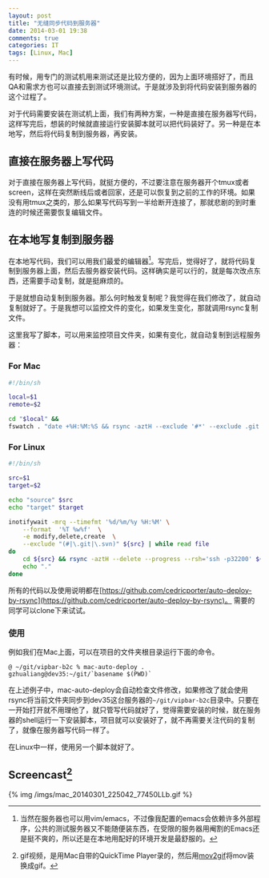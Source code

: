 ```yaml
---
layout: post
title: "无缝同步代码到服务器"
date: 2014-03-01 19:38
comments: true
categories: IT
tags: [Linux, Mac]
---
```


有时候，用专门的测试机用来测试还是比较方便的，因为上面环境搭好了，而且QA和需求方也可以直接去到测试环境测试。于是就涉及到将代码安装到服务器的这个过程了。

对于代码需要安装在测试机上面，我们有两种方案，一种是直接在服务器写代码，这样写完后，想装的时候就直接运行安装脚本就可以把代码装好了。另一种是在本地写，然后将代码复制到服务器，再安装。

<!-- more -->

## 直接在服务器上写代码
对于直接在服务器上写代码，就挺方便的，不过要注意在服务器开个tmux或者screen，这样在突然断线后或者回家，还是可以恢复到之前的工作的环境。如果没有用tmux之类的，那么如果写代码写到一半给断开连接了，那就悲剧的到时重连的时候还需要恢复编辑文件。

## 在本地写复制到服务器
在本地写代码，我们可以用我们最爱的编辑器[^1]。写完后，觉得好了，就将代码复制到服务器上面，然后去服务器安装代码。这样确实是可以行的，就是每次改点东西，还需要手动复制，就是挺麻烦的。

于是就想自动复制到服务器。那么何时触发复制呢？我觉得在我们修改了，就自动复制就好了。于是我想可以监控文件的变化，如果发生变化，那就调用rsync复制文件。

这里我写了脚本，可以用来监控项目文件夹，如果有变化，就自动复制到远程服务器：

### For Mac
``` bash mac-auto-deploy https://github.com/cedricporter/auto-deploy-by-rsync
#!/bin/sh

local=$1
remote=$2

cd "$local" &&
fswatch . "date +%H:%M:%S && rsync -aztH --exclude '#*' --exclude .git --exclude .svn --progress --rsh='ssh -p32200' . $remote"
```

### For Linux
``` bash auto-deploy-by-rsync https://github.com/cedricporter/auto-deploy-by-rsync
#!/bin/sh

src=$1
target=$2

echo "source" $src
echo "target" $target

inotifywait -mrq --timefmt '%d/%m/%y %H:%M' \
    --format  '%T %w%f'  \
    -e modify,delete,create  \
    --exclude "(#|\.git|\.svn)" ${src} | while read file
do
    cd ${src} && rsync -aztH --delete --progress --rsh='ssh -p32200' ${src} ${target}
    echo "."
done
```

所有的代码以及使用说明都在[https://github.com/cedricporter/auto-deploy-by-rsync](https://github.com/cedricporter/auto-deploy-by-rsync)。
需要的同学可以clone下来试试。

### 使用
例如我们在Mac上面，可以在项目的文件夹根目录运行下面的命令。

```
@ ~/git/vipbar-b2c % mac-auto-deploy . gzhualiang@dev35:~/git/`basename $(PWD)`
```

在上述例子中，mac-auto-deploy会自动检查文件修改，如果修改了就会使用rsync将当前文件夹同步到dev35这台服务器的`~/git/vipbar-b2c`目录中。只要在一开始打开就不用理他了，就只管写代码就好了，觉得需要安装的时候，就在服务器的shell运行一下安装脚本，项目就可以安装好了，就不再需要关注代码的复制了，就像在服务器写代码一样了。

在Linux中一样，使用另一个脚本就好了。

## Screencast[^2]

{% img /imgs/mac_20140301_225042_77450LLb.gif %}

[^1]: 当然在服务器也可以用vim/emacs，不过像我配置的emacs会依赖许多外部程序，公共的测试服务器又不能随便装东西，在受限的服务器用阉割的Emacs还是挺不爽的，所以还是在本地用配好的环境开发是最舒服的。

[^2]: gif视频，是用Mac自带的QuickTime Player录的，然后用[mov2gif](https://github.com/cedricporter/mov2gif)将mov装换成gif。
